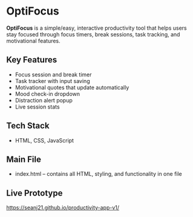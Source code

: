 # OptiFocus

**OptiFocus** is a simple/easy, interactive productivity tool that helps users stay focused through focus timers, break sessions, task tracking, and motivational features.

## Key Features
- Focus session and break timer
- Task tracker with input saving
- Motivational quotes that update automatically
- Mood check-in dropdown
- Distraction alert popup
- Live session stats

## Tech Stack
- HTML, CSS, JavaScript

## Main File
- index.html – contains all HTML, styling, and functionality in one file

## Live Prototype
https://seanj21.github.io/productivity-app-v1/
